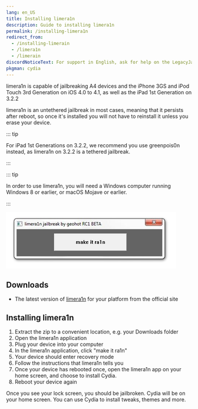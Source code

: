 ```yaml
---
lang: en_US
title: Installing limera1n
description: Guide to installing limera1n
permalink: /installing-limera1n
redirect_from:
  - /installing-limerain
  - /limera1n
  - /limerain
discordNoticeText: For support in English, ask for help on the LegacyJailbreak [Discord Server](http://discord.legacyjailbreak.com/).
pkgman: cydia
---
```


limera1n is capable of jailbreaking A4 devices and the iPhone 3GS and iPod Touch 3rd Generation on iOS 4.0 to 4.1, as well as the iPad 1st Generation on 3.2.2

limera1n is an untethered jailbreak in most cases, meaning that it persists after reboot, so once it's installed you will not have to reinstall it unless you erase your device. 

::: tip

For iPad 1st Generations on 3.2.2, we recommend you use <router-link to="/installing-greenpois0n">greenpois0n</router-link> instead, as limera1n on 3.2.2 is a tethered jailbreak.

:::

::: tip

In order to use limera1n, you will need a Windows computer running Windows 8 or earlier, or macOS Mojave or earlier.

:::

![A screenshot of limera1n](/assets/images/limera1n.png)

## Downloads

- The latest version of [limera1n](http://limera1n.com/) for your platform from the official site

## Installing limera1n

1. Extract the zip to a convenient location, e.g. your Downloads folder
1. Open the limera1n application
1. Plug your device into your computer
1. In the limera1n application, click "make it ra1n"
1. Your device should enter recovery mode
1. Follow the instructions that limera1n tells you
1. Once your device has rebooted once, open the limera1n app on your home screen, and choose to install Cydia.
1. Reboot your device again

Once you see your lock screen, you should be jailbroken. Cydia will be on your home screen. You can use Cydia to install <router-link to="/faq/#what-are-tweaks">tweaks</router-link>, themes and more.
